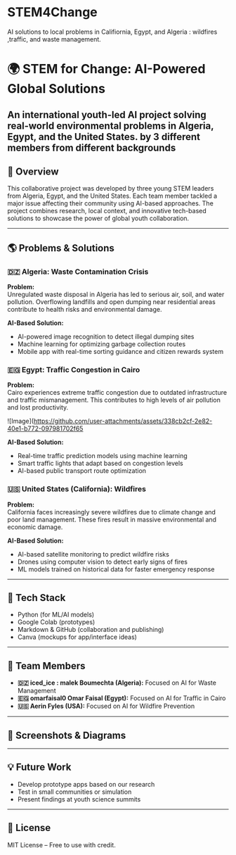 # STEM4Change
AI solutions to local problems in Califiornia, Egypt, and Algeria : wildfires ,traffic, and waste management.
# 🌍 STEM for Change: AI-Powered Global Solutions

**An international youth-led AI project solving real-world environmental problems in Algeria, Egypt, and the United States.**
by 3 different members from different backgrounds 
---

## 🔧 Overview

This collaborative project was developed by three young STEM leaders from Algeria, Egypt, and the United States. Each team member tackled a major issue affecting their community using AI-based approaches. The project combines research, local context, and innovative tech-based solutions to showcase the power of global youth collaboration.

---

## 🌎 Problems & Solutions

### 🇩🇿 Algeria: Waste Contamination Crisis
**Problem:**  
Unregulated waste disposal in Algeria has led to serious air, soil, and water pollution. Overflowing landfills and open dumping near residential areas contribute to health risks and environmental damage.

**AI-Based Solution:**  
- AI-powered image recognition to detect illegal dumping sites  
- Machine learning for optimizing garbage collection routes  
- Mobile app with real-time sorting guidance and citizen rewards system

### 🇪🇬 Egypt: Traffic Congestion in Cairo
**Problem:**  
Cairo experiences extreme traffic congestion due to outdated infrastructure and traffic mismanagement. This contributes to high levels of air pollution and lost productivity.

![Image](https://github.com/user-attachments/assets/338cb2cf-2e82-40e1-b772-097981702f65

**AI-Based Solution:**  
- Real-time traffic prediction models using machine learning  
- Smart traffic lights that adapt based on congestion levels  
- AI-based public transport route optimization

### 🇺🇸 United States (California): Wildfires
**Problem:**  
California faces increasingly severe wildfires due to climate change and poor land management. These fires result in massive environmental and economic damage.

**AI-Based Solution:**  
- AI-based satellite monitoring to predict wildfire risks  
- Drones using computer vision to detect early signs of fires  
- ML models trained on historical data for faster emergency response

---

## 🧠 Tech Stack
- Python (for ML/AI models)
- Google Colab (prototypes)
- Markdown & GitHub (collaboration and publishing)
- Canva (mockups for app/interface ideas)

---

## 👥 Team Members
- **🇩🇿 iced_ice : malek Boumechta (Algeria):** Focused on AI for Waste Management  
- **🇪🇬 omarfaisal0  Omar Faisal (Egypt):** Focused on AI for Traffic in Cairo  
- **🇺🇸 Aerin Fyles  (USA):** Focused on AI for Wildfire Prevention

---

## 📸 Screenshots & Diagrams


---

## 💡 Future Work
- Develop prototype apps based on our research  
- Test in small communities or simulation  
- Present findings at youth science summits

---

## 📄 License
MIT License – Free to use with credit.
